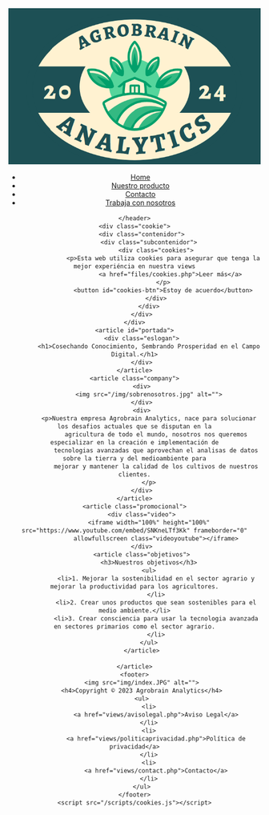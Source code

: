 <!DOCTYPE html>
<html lang="en">

<head>
    <meta charset="UTF-8">
    <meta name="viewport" content="width=device-width, initial-scale=1.0">
    <title>Agrobrain Analytics</title>
    <link rel="icon" href="img/icon.jpg" type="image/x-icon">
    <link rel="stylesheet" href="css/stylesheet.css">
    <script src="https://kit.fontawesome.com/6e1bf200d6.js" crossorigin="anonymous"></script>
    <script src="/scripts/cookies.js"></script>

</head>

<body>
    <header>
        <img src="img/index.jpg" alt="" class="logo">
        <nav>
            <ul>
                <li><a href="index.php"><i class="fa-solid fa-house"></i>Home</a></li>
                <li><a href="views/company.php"><i class="fa-solid fa-circle-info"></i>Nuestro producto</a></li>
                <li><a href="views/contact.php"><i class="fa-solid fa-id-badge"></i>Contacto</a></li>
                <li><a href="views/workwithus.php"><i class="fa-solid fa-person-chalkboard"></i>Trabaja con nosotros</a>
                </li>
                <div id="loginbutton">
                    <a href="/views/login.php" class="loginicon"><i class="fa-solid fa-user-secret"
                            aria-hidden="true"></i></a>
                </div>
            </ul>
        </nav>

    </header>
    <div class="cookie">
        <div class="contenidor">
            <div class="subcontenidor">
                <div class="cookies">
                    <p>Esta web utiliza cookies para asegurar que tenga la mejor experiéncia en nuestra views
                        <a href="files/cookies.php">Leer más</a>
                    </p>
                    <button id="cookies-btn">Estoy de acuerdo</button>
                </div>
            </div>
        </div>
    </div>
    <article id="portada">
        <div class="eslogan">
            <h1>Cosechando Conocimiento, Sembrando Prosperidad en el Campo Digital.</h1>
        </div>
    </article>
    <article class="company">
        <div>
            <img src="/img/sobrenosotros.jpg" alt="">
        </div>
        <div>
            <p>Nuestra empresa Agrobrain Analytics, nace para solucionar los desafios actuales que se disputan en la
                agricultura de todo el mundo, nosotros nos queremos especializar en la creación e implementación de
                tecnologias avanzadas que aprovechan el analisas de datos sobre la tierra y del medioambiente para
                mejorar y mantener la calidad de los cultivos de nuestros clientes.
            </p>
        </div>
    </article>
    <article class="promocional">
        <div class="video">
            <iframe width="100%" height="100%" src="https://www.youtube.com/embed/SNKneLTf3Kk" frameborder="0"
                allowfullscreen class="videoyoutube"></iframe>
        </div>
        <article class="objetivos">
            <h3>Nuestros objetivos</h3>
            <ul>
                <li>1. Mejorar la sostenibilidad en el sector agrario y mejorar la productividad para los agricultores.
                </li>
                <li>2. Crear unos productos que sean sostenibles para el medio ambiente.</li>
                <li>3. Crear consciencia para usar la tecnologia avanzada en sectores primarios como el sector agrario.
                </li>
            </ul>
        </article>

    </article>
    <footer>
        <img src="img/index.JPG" alt="">
        <h4>Copyright © 2023 Agrobrain Analytics</h4>
        <ul>
            <li>
                <a href="views/avisolegal.php">Aviso Legal</a>
            </li>
            <li>
                <a href="views/politicaprivacidad.php">Política de privacidad</a>
            </li>
            <li>
                <a href="views/contact.php">Contacto</a>
            </li>
        </ul>
    </footer>
    <script src="/scripts/cookies.js"></script>
</body>
<script src="scripts/background.js"></script>

</html>
